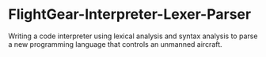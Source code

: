 # FlightGear-Interpreter-Lexer-Parser
Writing a code interpreter using lexical analysis and syntax analysis to parse a new programming language that controls an unmanned aircraft.
